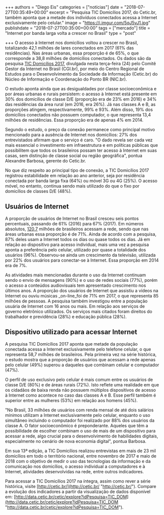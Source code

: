 +++
authors = "Diego Eis"
categories = ["notícias"]
date = "2018-07-27T00:35:49+00:00"
excerpt = "Pesquisa TIC Domicílios 2017, do Cetic.br, também aponta que a metade dos indivíduos conectados acessa a Internet exclusivamente pelo celular."
image = "https://i.imgur.com/5qJ5vJ1.jpg"
publishdate = "2018-07-27T00:35:00+00:00"
tags = ["mercado"]
title = "Internet por banda larga volta a crescer no Brasil"
type = "post"

+++
O acesso à Internet nos domicílios voltou a crescer no Brasil, totalizando 42,1 milhões de lares conectados em 2017 (61% das residências). Nas áreas urbanas, essa proporção é de 65%, o que corresponde a 38,8 milhões de domicílios conectados. Os dados são da pesquisa [TIC Domicílios 2017](http://www.imcgrupo.com/link.php?code=bDpodHRwJTNBJTJGJTJGY2V0aWMuYnIlMkZwZXNxdWlzYSUyRmRvbWljaWxpb3MlMkZpbmRpY2Fkb3JlczozMjU2NjQ1MDE0OmRpZWdvQHRhYmxlbGVzcy5jb20uYnI6MTMxOWFkNWVhODE0Yjk1MWI3YjE3YTU4NTMxZGJkMzZlOA==), divulgada nesta terça-feira (24) pelo Comitê Gestor da Internet no Brasil (CGI.br), por meio do Centro Regional de Estudos para o Desenvolvimento da Sociedade da Informação (Cetic.br) do Núcleo de Informação e Coordenação do Ponto BR (NIC.br).  
  
O estudo aponta ainda que as desigualdades por classe socioeconômica e por áreas urbanas e rurais persistem: o acesso à Internet está presente em 30% dos domicílios de classe D/E (proporção era de 23% em 2016) e 34% das residências da área rural (em 2016, era 26%). Já nas classes A e B, as proporções atingem, respectivamente, 99% e 93%. Além disso, 19% dos domicílios conectados não possuem computador, o que representa 13,4 milhões de residências. Essa proporção era de apenas 4% em 2014.  
  
Segundo o estudo, o preço da conexão permanece como principal motivo mencionado para a ausência de Internet nos domicílios: 27% dos entrevistados afirmam que o serviço é caro. "O dado revela ser cada vez mais essencial o investimento em infraestrutura e em políticas públicas que possibilitem que todos os brasileiros possam ter acesso à Internet em suas casas, sem distinção de classe social ou região geográfica", pontua Alexandre Barbosa, gerente do Cetic.br.  
  
No que diz respeito ao principal tipo de conexão, a TIC Domicílios 2017 registrou estabilidade em relação ao ano anterior, seja por residência conectada por banda larga fixa (64%) ou móvel 3G ou 4G (25%). O acesso móvel, no entanto, continua sendo mais utilizado do que o fixo por domicílios de classes D/E (48%).

## Usuários de Internet

A proporção de usuários de Internet no Brasil cresceu seis pontos percentuais, passando de 61% (2016) para 67% (2017). Em números absolutos, [120,7](https://maps.google.com/?q=120,7&entry=gmail&source=g) milhões de brasileiros acessam a rede, sendo que nas áreas urbanas essa proporção é de 71%. Ainda de acordo com a pesquisa, 87% deles usam a Internet todos os dias ou quase todos os dias. Já em relação ao dispositivo para acesso individual, mais uma vez a pesquisa aponta a preferência pelo celular, utilizado por quase a totalidade dos usuários (96%). Observou-se ainda um crescimento da televisão, utilizada por 22% dos usuários para conectar-se à Internet. Essa proporção em 2014 era de 7%.  
  
As atividades mais mencionadas durante o uso da Internet continuam sendo o envio de mensagens (90%) e o uso de redes sociais (77%), porém o acesso a conteúdos audiovisuais tem apresentado crescimento nos últimos anos. A proporção dos usuários de Internet que assistiu a vídeos na Internet ou ouviu músicas _on-line_foi de 71% em 2017, o que representa 85 milhões de pessoas. A pesquisa também investigou entre a população usuária de Internet com 16 anos ou mais. Em relação aos serviços de governo eletrônico utilizados. Os serviços mais citados foram direitos do trabalhador e previdência (28%) e educação pública (28%).

## **Dispositivo utilizado para acessar Internet**

A pesquisa TIC Domicílios 2017 aponta que metade da população conectada acessa a Internet exclusivamente pelo telefone celular, o que representa 58,7 milhões de brasileiros. Pela primeira vez na série histórica, o estudo mostra que a proporção de usuários que acessam a rede apenas pelo celular (49%) superou a daqueles que combinam celular e computador (47%).  
  
O perfil de uso exclusivo pelo celular é mais comum entre os usuários de classe D/E (80%) e de áreas rurais (72%). Isto reflete uma realidade em que os cidadãos de baixa renda não possuem múltiplos dispositivos de acesso à Internet como acontece no caso das classes A e B. Esse perfil também é superior entre as mulheres (53%) em relação aos homens (45%).  
  
"No Brasil, 33 milhões de usuários com renda mensal de até dois salários mínimos utilizam a Internet exclusivamente pelo celular, enquanto o uso simultâneo incluindo o computador foi realizado por 88% dos usuários da classe A. O fator socioeconômico é preponderante. Aqueles que têm a possibilidade de escolher combinam o uso de mais de um dispositivo para acessar a rede, algo crucial para o desenvolvimento de habilidades digitais, especialmente no cenário de nova economia digital", pontua Barbosa.  
  
Em sua 13ª edição, a TIC Domicílios realizou entrevistas em mais de 23 mil domicílios em todo o território nacional, entre novembro de 2017 e maio de 2018 com o objetivo de medir o uso das tecnologias da informação e da comunicação nos domicílios, o acesso individual a computadores e à Internet, atividades desenvolvidas na rede, entre outros indicadores.  
  
Para acessar a TIC Domicílios 2017 na íntegra, assim como rever a série histórica, visite [http://cetic.br/](http://cetic.br/ "http://cetic.br/"). Compare a evolução dos indicadores a partir da visualização de dados disponível em: [http://data.cetic.br/cetic/explore?idPesquisa=TIC_DOM](http://data.cetic.br/cetic/explore?idPesquisa=TIC_DOM "http://data.cetic.br/cetic/explore?idPesquisa=TIC_DOM").